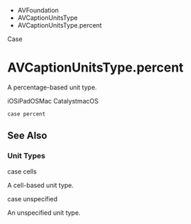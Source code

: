 

- AVFoundation
- AVCaptionUnitsType
-  AVCaptionUnitsType.percent 

Case

# AVCaptionUnitsType.percent

A percentage-based unit type.

iOSiPadOSMac CatalystmacOS

``` source
case percent
```

## See Also

### Unit Types

case cells

A cell-based unit type.

case unspecified

An unspecified unit type.

